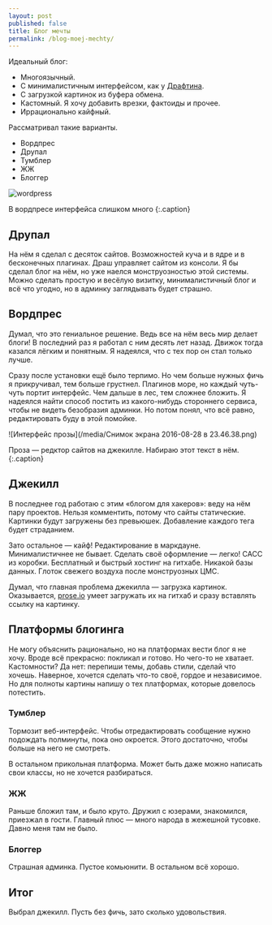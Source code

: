 ```yaml
---
layout: post
published: false
title: Блог мечты
permalink: /blog-moej-mechty/
---
```

Идеальный блог:

* Многоязычный.
* С минималистичным интерфейсом, как у [Драфтина](draftin.com).
* С загрузкой картинок из буфера обмена.
* Кастомный. Я хочу добавить врезки, фактоиды и прочее.
* Иррационально кайфный.

Рассматривал такие варианты.

* Вордпрес
* Друпал
* Тумблер
* ЖЖ		
* Блоггер

![wordpress]({{site.baseurl}}/media/wordpress.png)

В вордпресе интерфейса слишком много
{:.caption}

Друпал
---
На нём я сделал с десяток сайтов. Возможностей куча и в ядре и в бесконечных плагинах. Драш управляет сайтом из консоли. Я бы сделал блог на нём, но уже наелся монструозностью этой системы. Можно сделать простую и весёлую визитку, минималистичный блог и всё что угодно, но в админку заглядывать будет страшно.

Вордпрес
---
Думал, что это гениальное решение. Ведь все на нём весь мир делает блоги! В последний раз я работал с ним десять лет назад. Движок тогда казался лёгким и понятным. Я надеялся, что с тех пор он стал только лучше.

Сразу после установки ещё было терпимо. Но чем больше нужных фичь я прикручивал, тем больше грустнел. Плагинов море, но каждый чуть-чуть портит интерфейс. Чем дальше в лес, тем сложнее бложить. Я надеялся найти способ постить из какого-нибудь стороннего сервиса, чтобы не видеть безобразия админки. Но потом понял, что всё равно, редактировать буду в этой помойке.

![Интерфейс прозы](/media/Снимок экрана 2016-08-28 в 23.46.38.png)

Проза — редктор сайтов на джекилле. Набираю этот текст в нём.
{:.caption}

Джекилл
---
В последнее год работаю с этим «блогом для хакеров»: веду на нём пару проектов. Нельзя комментить, потому что сайты статические. Картинки будут загружены без превьюшек. Добавление каждого тега будет страданием. 

Зато остальное — кайф! Редактирование в маркдауне. Минималистичнее не бывает. Сделать своё оформление — легко! САСС из коробки. Бесплатный и быстрый хостинг на гитхабе. Никакой базы данных. Глоток свежего воздуха после монструозных ЦМС.

Думал, что главная проблема джекилла — загрузка картинок. Оказывается, [prose.io](http://prose.io/) умеет загружать их на гитхаб и сразу вставлять ссылку на картинку.


Платформы блогинга
---

Не могу объяснить рационально, но на платформах вести блог я не хочу. Вроде всё прекрасно: покликал и готово. Но чего-то не хватает. Кастомности? Да нет: перепиши темы, добавь стили, сделай что хочешь. Наверное, хочется сделать что-то своё, гордое и независимое. Но для полноты картины напишу о тех платформах, которые довелось потестить.

### Тумблер

Тормозит веб-интерфейс. Чтобы отредактировать сообщение нужно подождать полминуты, пока оно окроется. Этого достаточно, чтобы больше на него не смотреть.

В остальном прикольная платформа. Может быть даже можно написать свои классы, но не хочется разбираться.

### ЖЖ

Раньше бложил там, и было круто. Дружил с юзерами, знакомился, приезжал в гости. Главный плюс — много народа в жежешной тусовке. Давно меня там не было.

### Блоггер

Страшная админка. Пустое комьюнити. В остальном всё хорошо.

Итог
---

Выбрал джекилл. Пусть без фичь, зато сколько удовольствия.
